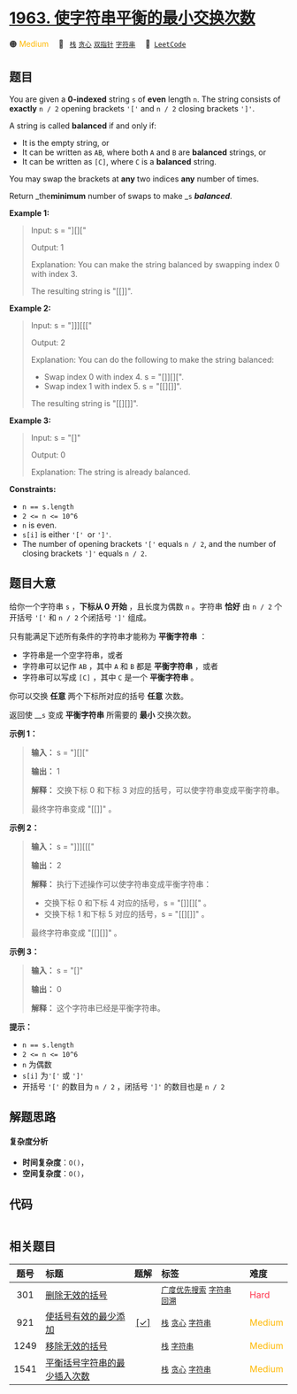 # [1963. 使字符串平衡的最小交换次数](https://leetcode.com/problems/minimum-number-of-swaps-to-make-the-string-balanced)

🟠 <font color=#ffb800>Medium</font>&emsp; 🔖&ensp; [`栈`](/tag/stack.md) [`贪心`](/tag/greedy.md) [`双指针`](/tag/two-pointers.md) [`字符串`](/tag/string.md)&emsp; 🔗&ensp;[`LeetCode`](https://leetcode.com/problems/minimum-number-of-swaps-to-make-the-string-balanced)

## 题目

You are given a **0-indexed** string `s` of **even** length `n`. The string
consists of **exactly** `n / 2` opening brackets `'['` and `n / 2` closing
brackets `']'`.

A string is called **balanced** if and only if:

  * It is the empty string, or
  * It can be written as `AB`, where both `A` and `B` are **balanced** strings, or
  * It can be written as `[C]`, where `C` is a **balanced** string.

You may swap the brackets at **any** two indices **any** number of times.

Return _the**minimum** number of swaps to make _`s` _**balanced**_.



**Example 1:**

> Input: s = "][]["
> 
> Output: 1
> 
> Explanation: You can make the string balanced by swapping index 0 with index 3.
> 
> The resulting string is "[[]]".

**Example 2:**

> Input: s = "]]][[["
> 
> Output: 2
> 
> Explanation: You can do the following to make the string balanced:
> - Swap index 0 with index 4. s = "[]][][".
> - Swap index 1 with index 5. s = "[[][]]".
> 
> The resulting string is "[[][]]".

**Example 3:**

> Input: s = "[]"
> 
> Output: 0
> 
> Explanation: The string is already balanced.

**Constraints:**

  * `n == s.length`
  * `2 <= n <= 10^6`
  * `n` is even.
  * `s[i]` is either `'[' `or `']'`.
  * The number of opening brackets `'['` equals `n / 2`, and the number of closing brackets `']'` equals `n / 2`.


## 题目大意

给你一个字符串 `s` ，**下标从 0 开始** ，且长度为偶数 `n` 。字符串 **恰好** 由 `n / 2` 个开括号 `'['` 和 `n /
2` 个闭括号 `']'` 组成。

只有能满足下述所有条件的字符串才能称为 **平衡字符串** ：

  * 字符串是一个空字符串，或者
  * 字符串可以记作 `AB` ，其中 `A` 和 `B` 都是 **平衡字符串** ，或者
  * 字符串可以写成 `[C]` ，其中 `C` 是一个 **平衡字符串** 。

你可以交换 **任意** 两个下标所对应的括号 **任意** 次数。

返回使 __`s` 变成 **平衡字符串** 所需要的 **最小** 交换次数。



**示例 1：**

> 
> 
> 
> 
> 
> **输入：** s = "][]["
> 
> **输出：** 1
> 
> **解释：** 交换下标 0 和下标 3 对应的括号，可以使字符串变成平衡字符串。
> 
> 最终字符串变成 "[[]]" 。
> 
> 

**示例 2：**

> 
> 
> 
> 
> 
> **输入：** s = "]]][[["
> 
> **输出：** 2
> 
> **解释：** 执行下述操作可以使字符串变成平衡字符串：
> - 交换下标 0 和下标 4 对应的括号，s = "[]][][" 。
> - 交换下标 1 和下标 5 对应的括号，s = "[[][]]" 。
> 
> 最终字符串变成 "[[][]]" 。
> 
> 

**示例 3：**

> 
> 
> 
> 
> 
> **输入：** s = "[]"
> 
> **输出：** 0
> 
> **解释：** 这个字符串已经是平衡字符串。
> 
> 



**提示：**

  * `n == s.length`
  * `2 <= n <= 10^6`
  * `n` 为偶数
  * `s[i]` 为`'['` 或 `']'`
  * 开括号 `'['` 的数目为 `n / 2` ，闭括号 `']'` 的数目也是 `n / 2`


## 解题思路

#### 复杂度分析

- **时间复杂度**：`O()`，
- **空间复杂度**：`O()`，

## 代码

```javascript

```

## 相关题目

<!-- prettier-ignore -->
| 题号 | 标题 | 题解 | 标签 | 难度 |
| :------: | :------ | :------: | :------ | :------ |
| 301 | [删除无效的括号](https://leetcode.com/problems/remove-invalid-parentheses) |  |  [`广度优先搜索`](/tag/breadth-first-search.md) [`字符串`](/tag/string.md) [`回溯`](/tag/backtracking.md) | <font color=#ff334b>Hard</font> |
| 921 | [使括号有效的最少添加](https://leetcode.com/problems/minimum-add-to-make-parentheses-valid) | [[✓]](/problem/0921.md) |  [`栈`](/tag/stack.md) [`贪心`](/tag/greedy.md) [`字符串`](/tag/string.md) | <font color=#ffb800>Medium</font> |
| 1249 | [移除无效的括号](https://leetcode.com/problems/minimum-remove-to-make-valid-parentheses) |  |  [`栈`](/tag/stack.md) [`字符串`](/tag/string.md) | <font color=#ffb800>Medium</font> |
| 1541 | [平衡括号字符串的最少插入次数](https://leetcode.com/problems/minimum-insertions-to-balance-a-parentheses-string) |  |  [`栈`](/tag/stack.md) [`贪心`](/tag/greedy.md) [`字符串`](/tag/string.md) | <font color=#ffb800>Medium</font> |

<style>
.blue {
    background-color: #096dd9;
    padding: 0.25rem 0.5rem;
    margin: 0;
    font-size: 0.85em;
    border-radius: 3px;
    color: white;
    font-weight: 500;
}
table th:first-of-type { width: 10%; }
table th:nth-of-type(2) { width: 35%; }
table th:nth-of-type(3) { width: 10%; }
table th:nth-of-type(4) { width: 35%; }
table th:nth-of-type(5) { width: 10%; }
</style>
